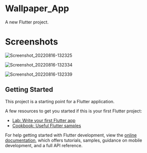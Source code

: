 # Wallpaper_App

A new Flutter project.

# Screenshots

![Screenshot_20220816-132325](https://user-images.githubusercontent.com/88242373/184833936-8d6806a4-036e-4195-9699-0d3b02abbdf6.jpg)

![Screenshot_20220816-132334](https://user-images.githubusercontent.com/88242373/184834009-12ee206d-6e1a-4e2a-b29a-73d0c73015e8.jpg)

![Screenshot_20220816-132339](https://user-images.githubusercontent.com/88242373/184834095-23ab550f-3c8c-4249-bbfb-296a366d5b4a.jpg)

## Getting Started

This project is a starting point for a Flutter application.

A few resources to get you started if this is your first Flutter project:

- [Lab: Write your first Flutter app](https://docs.flutter.dev/get-started/codelab)
- [Cookbook: Useful Flutter samples](https://docs.flutter.dev/cookbook)

For help getting started with Flutter development, view the
[online documentation](https://docs.flutter.dev/), which offers tutorials,
samples, guidance on mobile development, and a full API reference.
